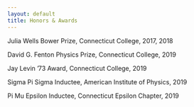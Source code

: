 ```yaml
---
layout: default
title: Honors & Awards
---
```

Julia Wells Bower Prize, Connecticut College, 2017, 2018

David G. Fenton Physics Prize, Connecticut College, 2019

Jay Levin ’73 Award, Connecticut College, 2019

Sigma Pi Sigma Inductee, American Institute of Physics, 2019

Pi Mu Epsilon Inductee, Connecticut Epsilon Chapter, 2019

